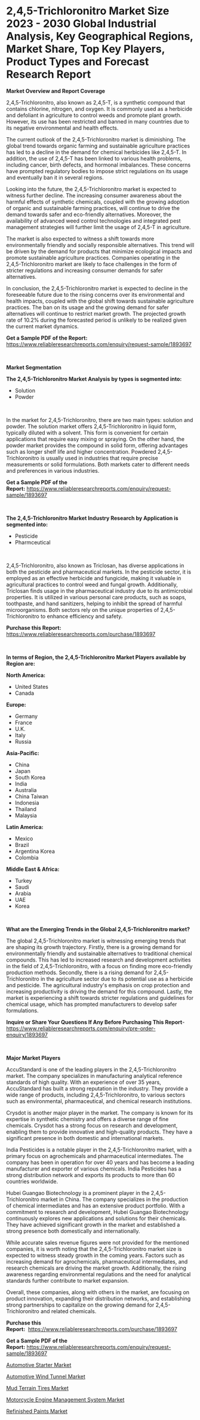 <p><h1>2,4,5-Trichloronitro Market Size 2023 - 2030 Global Industrial Analysis, Key Geographical Regions, Market Share, Top Key Players, Product Types and Forecast Research Report</h1></p><p><strong>Market Overview and Report Coverage</strong></p>
<p><p>2,4,5-Trichloronitro, also known as 2,4,5-T, is a synthetic compound that contains chlorine, nitrogen, and oxygen. It is commonly used as a herbicide and defoliant in agriculture to control weeds and promote plant growth. However, its use has been restricted and banned in many countries due to its negative environmental and health effects.</p><p>The current outlook of the 2,4,5-Trichloronitro market is diminishing. The global trend towards organic farming and sustainable agriculture practices has led to a decline in the demand for chemical herbicides like 2,4,5-T. In addition, the use of 2,4,5-T has been linked to various health problems, including cancer, birth defects, and hormonal imbalances. These concerns have prompted regulatory bodies to impose strict regulations on its usage and eventually ban it in several regions.</p><p>Looking into the future, the 2,4,5-Trichloronitro market is expected to witness further decline. The increasing consumer awareness about the harmful effects of synthetic chemicals, coupled with the growing adoption of organic and sustainable farming practices, will continue to drive the demand towards safer and eco-friendly alternatives. Moreover, the availability of advanced weed control technologies and integrated pest management strategies will further limit the usage of 2,4,5-T in agriculture.</p><p>The market is also expected to witness a shift towards more environmentally friendly and socially responsible alternatives. This trend will be driven by the demand for products that minimize ecological impacts and promote sustainable agriculture practices. Companies operating in the 2,4,5-Trichloronitro market are likely to face challenges in the form of stricter regulations and increasing consumer demands for safer alternatives.</p><p>In conclusion, the 2,4,5-Trichloronitro market is expected to decline in the foreseeable future due to the rising concerns over its environmental and health impacts, coupled with the global shift towards sustainable agriculture practices. The ban on its usage and the growing demand for safer alternatives will continue to restrict market growth. The projected growth rate of 10.2% during the forecasted period is unlikely to be realized given the current market dynamics.</p></p>
<p><strong>Get a Sample PDF of the Report:</strong> <a href="https://www.reliableresearchreports.com/enquiry/request-sample/1893697">https://www.reliableresearchreports.com/enquiry/request-sample/1893697</a></p>
<p>&nbsp;</p>
<p><strong>Market Segmentation</strong></p>
<p><strong>The 2,4,5-Trichloronitro Market Analysis by types is segmented into:</strong></p>
<p><ul><li>Solution</li><li>Powder</li></ul></p>
<p>&nbsp;</p>
<p><p>In the market for 2,4,5-Trichloronitro, there are two main types: solution and powder. The solution market offers 2,4,5-Trichloronitro in liquid form, typically diluted with a solvent. This form is convenient for certain applications that require easy mixing or spraying. On the other hand, the powder market provides the compound in solid form, offering advantages such as longer shelf life and higher concentration. Powdered 2,4,5-Trichloronitro is usually used in industries that require precise measurements or solid formulations. Both markets cater to different needs and preferences in various industries.</p></p>
<p><strong>Get a Sample PDF of the Report:</strong>&nbsp;<a href="https://www.reliableresearchreports.com/enquiry/request-sample/1893697">https://www.reliableresearchreports.com/enquiry/request-sample/1893697</a></p>
<p>&nbsp;</p>
<p><strong>The 2,4,5-Trichloronitro Market Industry Research by Application is segmented into:</strong></p>
<p><ul><li>Pesticide</li><li>Pharmceutical</li></ul></p>
<p>&nbsp;</p>
<p><p>2,4,5-Trichloronitro, also known as Triclosan, has diverse applications in both the pesticide and pharmaceutical markets. In the pesticide sector, it is employed as an effective herbicide and fungicide, making it valuable in agricultural practices to control weed and fungal growth. Additionally, Triclosan finds usage in the pharmaceutical industry due to its antimicrobial properties. It is utilized in various personal care products, such as soaps, toothpaste, and hand sanitizers, helping to inhibit the spread of harmful microorganisms. Both sectors rely on the unique properties of 2,4,5-Trichloronitro to enhance efficiency and safety.</p></p>
<p><strong>Purchase this Report:</strong>&nbsp; <a href="https://www.reliableresearchreports.com/purchase/1893697">https://www.reliableresearchreports.com/purchase/1893697</a></p>
<p>&nbsp;</p>
<p><strong>In terms of Region, the 2,4,5-Trichloronitro Market Players available by Region are:</strong></p>
<p>
    <p> <strong> North America: </strong>
        <ul>
            <li>United States</li>
            <li>Canada</li>
        </ul>
        </p> 
    <p> <strong> Europe: </strong>
        <ul>
            <li>Germany</li>
            <li>France</li>
            <li>U.K.</li>
            <li>Italy</li>
            <li>Russia</li>
        </ul>
        </p> 
    <p> <strong> Asia-Pacific: </strong>
        <ul>
            <li>China</li>
            <li>Japan</li>
            <li>South Korea</li>
            <li>India</li>
            <li>Australia</li>
            <li>China Taiwan</li>
            <li>Indonesia</li>
            <li>Thailand</li>
            <li>Malaysia</li>
        </ul>
        </p> 
    <p> <strong> Latin America: </strong>
        <ul>
            <li>Mexico</li>
            <li>Brazil</li>
            <li>Argentina Korea</li>
            <li>Colombia</li>
        </ul>
        </p> 
    <p> <strong> Middle East & Africa: </strong>
        <ul>
            <li>Turkey</li>
            <li>Saudi</li>
            <li>Arabia</li>
            <li>UAE</li>
            <li>Korea</li>
        </ul>
    </p>
    </p>
<p>&nbsp;</p>
<p><strong>What are the Emerging Trends in the Global 2,4,5-Trichloronitro market?</strong></p>
<p><p>The global 2,4,5-Trichloronitro market is witnessing emerging trends that are shaping its growth trajectory. Firstly, there is a growing demand for environmentally friendly and sustainable alternatives to traditional chemical compounds. This has led to increased research and development activities in the field of 2,4,5-Trichloronitro, with a focus on finding more eco-friendly production methods. Secondly, there is a rising demand for 2,4,5-Trichloronitro in the agriculture sector due to its potential use as a herbicide and pesticide. The agricultural industry's emphasis on crop protection and increasing productivity is driving the demand for this compound. Lastly, the market is experiencing a shift towards stricter regulations and guidelines for chemical usage, which has prompted manufacturers to develop safer formulations.</p></p>
<p><strong>Inquire or Share Your Questions If Any Before Purchasing This Report</strong>- <a href="https://www.reliableresearchreports.com/enquiry/pre-order-enquiry/1893697">https://www.reliableresearchreports.com/enquiry/pre-order-enquiry/1893697</a></p>
<p>&nbsp;</p>
<p><strong>Major Market Players</strong></p>
<p><p>AccuStandard is one of the leading players in the 2,4,5-Trichloronitro market. The company specializes in manufacturing analytical reference standards of high quality. With an experience of over 35 years, AccuStandard has built a strong reputation in the industry. They provide a wide range of products, including 2,4,5-Trichloronitro, to various sectors such as environmental, pharmaceutical, and chemical research institutions.</p><p>Crysdot is another major player in the market. The company is known for its expertise in synthetic chemistry and offers a diverse range of fine chemicals. Crysdot has a strong focus on research and development, enabling them to provide innovative and high-quality products. They have a significant presence in both domestic and international markets.</p><p>India Pesticides is a notable player in the 2,4,5-Trichloronitro market, with a primary focus on agrochemicals and pharmaceutical intermediates. The company has been in operation for over 40 years and has become a leading manufacturer and exporter of various chemicals. India Pesticides has a strong distribution network and exports its products to more than 60 countries worldwide.</p><p>Hubei Guangao Biotechnology is a prominent player in the 2,4,5-Trichloronitro market in China. The company specializes in the production of chemical intermediates and has an extensive product portfolio. With a commitment to research and development, Hubei Guangao Biotechnology continuously explores new applications and solutions for their chemicals. They have achieved significant growth in the market and established a strong presence both domestically and internationally.</p><p>While accurate sales revenue figures were not provided for the mentioned companies, it is worth noting that the 2,4,5-Trichloronitro market size is expected to witness steady growth in the coming years. Factors such as increasing demand for agrochemicals, pharmaceutical intermediates, and research chemicals are driving the market growth. Additionally, the rising awareness regarding environmental regulations and the need for analytical standards further contribute to market expansion.</p><p>Overall, these companies, along with others in the market, are focusing on product innovation, expanding their distribution networks, and establishing strong partnerships to capitalize on the growing demand for 2,4,5-Trichloronitro and related chemicals.</p></p>
<p><strong>Purchase this Report:</strong>&nbsp;&nbsp;<a href="https://www.reliableresearchreports.com/purchase/1893697">https://www.reliableresearchreports.com/purchase/1893697</a></p>
<p></p>
<p><strong>Get a Sample PDF of the Report:</strong>&nbsp;<a href="https://www.reliableresearchreports.com/enquiry/request-sample/1893697">https://www.reliableresearchreports.com/enquiry/request-sample/1893697</a></p>
<p><p><a href="https://medium.com/@lowellgreen2023/automotive-starter-market-report-reveals-the-latest-trends-and-growth-opportunities-of-this-market-63b930c91e9c">Automotive Starter Market</a></p><p><a href="https://medium.com/@madelynyost/decoding-automotive-wind-tunnel-market-metrics-market-share-trends-and-growth-patterns-bcf709a73f3e">Automotive Wind Tunnel Market</a></p><p><a href="https://medium.com/@hazelbrakus/decoding-mud-terrain-tires-market-metrics-market-share-trends-and-growth-patterns-6f5c9cf63f0c">Mud Terrain Tires Market</a></p><p><a href="https://medium.com/@randallbode/motorcycle-engine-management-system-market-insight-market-trends-growth-forecasted-from-2023-to-2c6395e25f99">Motorcycle Engine Management System Market</a></p><p><a href="https://github.com/RickHolmes3/Market-Research-Report-List-1/blob/main/refinished-paints-market.md">Refinished Paints Market</a></p></p>
